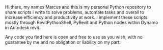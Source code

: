 Hi there, my names Marcus and this is my personal Python repository to share scripts I write to solve problems, automate tasks and overall to increase efficiency and productivity at work. I implement these scripts mostly through RevitPythonShell, PyRevit and Python nodes within Dynamo in Autodesk revit.   

Any code you find here is open and free to use as you wish, with no guarantee by me and no obligation or liability on my part. 

